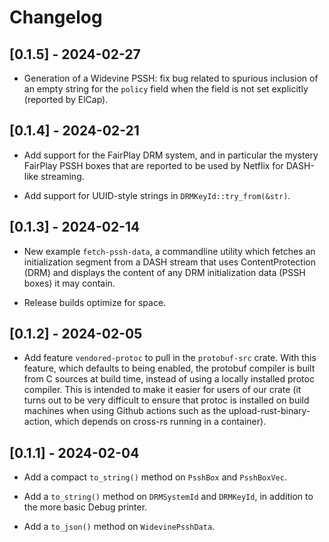 # Changelog

## [0.1.5] - 2024-02-27

- Generation of a Widevine PSSH: fix bug related to spurious inclusion of an empty string for the
  `policy` field when the field is not set explicitly (reported by ElCap).


## [0.1.4] - 2024-02-21

- Add support for the FairPlay DRM system, and in particular the mystery FairPlay PSSH boxes that
  are reported to be used by Netflix for DASH-like streaming.

- Add support for UUID-style strings in `DRMKeyId::try_from(&str)`.


## [0.1.3] - 2024-02-14

- New example `fetch-pssh-data`, a commandline utility which fetches an initialization segment from
  a DASH stream that uses ContentProtection (DRM) and displays the content of any DRM initialization
  data (PSSH boxes) it may contain.

- Release builds optimize for space.


## [0.1.2] - 2024-02-05

- Add feature `vendored-protoc` to pull in the `protobuf-src` crate. With this feature, which
  defaults to being enabled, the protobuf compiler is built from C sources at build time, instead of
  using a locally installed protoc compiler. This is intended to make it easier for users of our
  crate (it turns out to be very difficult to ensure that protoc is installed on build machines when
  using Github actions such as the upload-rust-binary-action, which depends on cross-rs running in a
  container).


## [0.1.1] - 2024-02-04

- Add a compact `to_string()` method on `PsshBox` and `PsshBoxVec`.

- Add a `to_string()` method on `DRMSystemId` and `DRMKeyId`, in addition to the more basic Debug
  printer.

- Add a `to_json()` method on `WidevinePsshData`.

